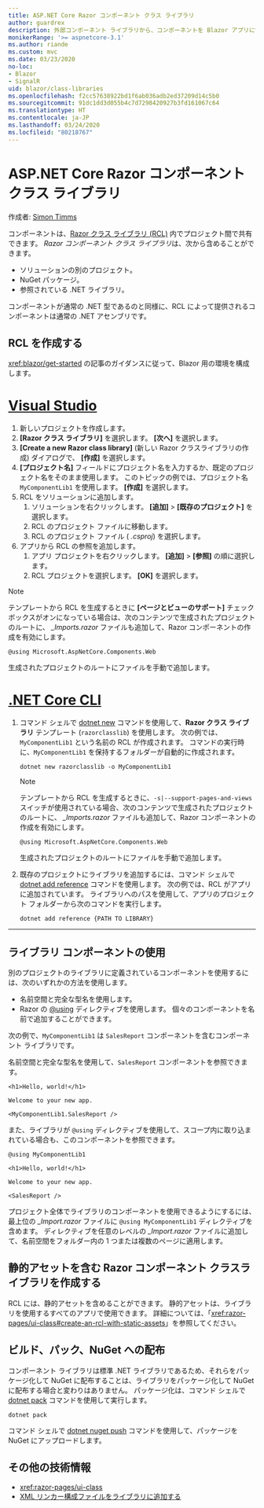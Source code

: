 ```yaml
---
title: ASP.NET Core Razor コンポーネント クラス ライブラリ
author: guardrex
description: 外部コンポーネント ライブラリから、コンポーネントを Blazor アプリに含める方法について説明します。
monikerRange: '>= aspnetcore-3.1'
ms.author: riande
ms.custom: mvc
ms.date: 03/23/2020
no-loc:
- Blazor
- SignalR
uid: blazor/class-libraries
ms.openlocfilehash: f2cc57638922bd1f6ab036adb2ed37209d14c5b0
ms.sourcegitcommit: 91dc1dd3d055b4c7d7298420927b3fd161067c64
ms.translationtype: HT
ms.contentlocale: ja-JP
ms.lasthandoff: 03/24/2020
ms.locfileid: "80218767"
---
```

# <a name="aspnet-core-razor-components-class-libraries"></a>ASP.NET Core Razor コンポーネント クラス ライブラリ

作成者: [Simon Timms](https://github.com/stimms)

コンポーネントは、[Razor クラス ライブラリ (RCL)](xref:razor-pages/ui-class) 内でプロジェクト間で共有できます。 *Razor コンポーネント クラス ライブラリ*は、次から含めることができます。

* ソリューションの別のプロジェクト。
* NuGet パッケージ。
* 参照されている .NET ライブラリ。

コンポーネントが通常の .NET 型であるのと同様に、RCL によって提供されるコンポーネントは通常の .NET アセンブリです。

## <a name="create-an-rcl"></a>RCL を作成する

<xref:blazor/get-started> の記事のガイダンスに従って、Blazor 用の環境を構成します。

# <a name="visual-studio"></a>[Visual Studio](#tab/visual-studio)

1. 新しいプロジェクトを作成します。
1. **[Razor クラス ライブラリ]** を選択します。 **[次へ]** を選択します。
1. **[Create a new Razor class library]** (新しい Razor クラスライブラリの作成) ダイアログで、 **[作成]** を選択します。
1. **[プロジェクト名]** フィールドにプロジェクト名を入力するか、既定のプロジェクト名をそのまま使用します。 このトピックの例では、プロジェクト名 `MyComponentLib1` を使用します。 **[作成]** を選択します。
1. RCL をソリューションに追加します。
   1. ソリューションを右クリックします。 **[追加]**  >  **[既存のプロジェクト]** を選択します。
   1. RCL のプロジェクト ファイルに移動します。
   1. RCL のプロジェクト ファイル ( *.csproj*) を選択します。
1. アプリから RCL の参照を追加します。
   1. アプリ プロジェクトを右クリックします。 **[追加]**  >  **[参照]** の順に選択します。
   1. RCL プロジェクトを選択します。 **[OK]** を選択します。

> [!NOTE]
> テンプレートから RCL を生成するときに **[ページとビューのサポート]** チェック ボックスがオンになっている場合は、次のコンテンツで生成されたプロジェクトのルートに、 *_Imports.razor* ファイルも追加して、Razor コンポーネントの作成を有効にします。
>
> ```razor
> @using Microsoft.AspNetCore.Components.Web
> ```
>
> 生成されたプロジェクトのルートにファイルを手動で追加します。

# <a name="net-core-cli"></a>[.NET Core CLI](#tab/netcore-cli)

1. コマンド シェルで [dotnet new](/dotnet/core/tools/dotnet-new) コマンドを使用して、**Razor クラス ライブラリ** テンプレート (`razorclasslib`) を使用します。 次の例では、`MyComponentLib1` という名前の RCL が作成されます。 コマンドの実行時に、`MyComponentLib1` を保持するフォルダーが自動的に作成されます。

   ```dotnetcli
   dotnet new razorclasslib -o MyComponentLib1
   ```

   > [!NOTE]
   > テンプレートから RCL を生成するときに、`-s|--support-pages-and-views` スイッチが使用されている場合、次のコンテンツで生成されたプロジェクトのルートに、 *_Imports.razor* ファイルも追加して、Razor コンポーネントの作成を有効にします。
   >
   > ```razor
   > @using Microsoft.AspNetCore.Components.Web
   > ```
   >
   > 生成されたプロジェクトのルートにファイルを手動で追加します。

1. 既存のプロジェクトにライブラリを追加するには、コマンド シェルで [dotnet add reference](/dotnet/core/tools/dotnet-add-reference) コマンドを使用します。 次の例では、RCL がアプリに追加されています。 ライブラリへのパスを使用して、アプリのプロジェクト フォルダーから次のコマンドを実行します。

   ```dotnetcli
   dotnet add reference {PATH TO LIBRARY}
   ```

---

## <a name="consume-a-library-component"></a>ライブラリ コンポーネントの使用

別のプロジェクトのライブラリに定義されているコンポーネントを使用するには、次のいずれかの方法を使用します。

* 名前空間と完全な型名を使用します。
* Razor の [\@using](xref:mvc/views/razor#using) ディレクティブを使用します。 個々のコンポーネントを名前で追加することができます。

次の例で、`MyComponentLib1` は `SalesReport` コンポーネントを含むコンポーネント ライブラリです。

名前空間と完全な型名を使用して、`SalesReport` コンポーネントを参照できます。

```razor
<h1>Hello, world!</h1>

Welcome to your new app.

<MyComponentLib1.SalesReport />
```

また、ライブラリが `@using` ディレクティブを使用して、スコープ内に取り込まれている場合も、このコンポーネントを参照できます。

```razor
@using MyComponentLib1

<h1>Hello, world!</h1>

Welcome to your new app.

<SalesReport />
```

プロジェクト全体でライブラリのコンポーネントを使用できるようにするには、最上位の *_Import.razor* ファイルに `@using MyComponentLib1` ディレクティブを含めます。 ディレクティブを任意のレベルの *_Import.razor* ファイルに追加して、名前空間をフォルダー内の 1 つまたは複数のページに適用します。

## <a name="create-a-razor-components-class-library-with-static-assets"></a>静的アセットを含む Razor コンポーネント クラスライブラリを作成する

RCL には、静的アセットを含めることができます。 静的アセットは、ライブラリを使用するすべてのアプリで使用できます。 詳細については、「<xref:razor-pages/ui-class#create-an-rcl-with-static-assets>」を参照してください。

## <a name="build-pack-and-ship-to-nuget"></a>ビルド、パック、NuGet への配布

コンポーネント ライブラリは標準 .NET ライブラリであるため、それらをパッケージ化して NuGet に配布することは、ライブラリをパッケージ化して NuGet に配布する場合と変わりはありません。 パッケージ化は、コマンド シェルで [dotnet pack](/dotnet/core/tools/dotnet-pack) コマンドを使用して実行します。

```dotnetcli
dotnet pack
```

コマンド シェルで [dotnet nuget push](/dotnet/core/tools/dotnet-nuget-push) コマンドを使用して、パッケージを NuGet にアップロードします。

## <a name="additional-resources"></a>その他の技術情報

* <xref:razor-pages/ui-class>
* [XML リンカー構成ファイルをライブラリに追加する](xref:host-and-deploy/blazor/configure-linker#add-an-xml-linker-configuration-file-to-a-library)
